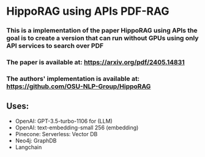 # HippoRAG using APIs PDF-RAG 

### This is a implementation of the paper HippoRAG using APIs the goal is to create a version that can run without GPUs using only API services to search over PDF

### The paper is available at: https://arxiv.org/pdf/2405.14831

### The authors' implementation is available at: https://github.com/OSU-NLP-Group/HippoRAG

## Uses:
- OpenAI: GPT-3.5-turbo-1106 for (LLM)
- OpenAI: text-embedding-small 256 (embedding)
- Pinecone: Serverless: Vector DB
- Neo4j: GraphDB
- Langchain 
